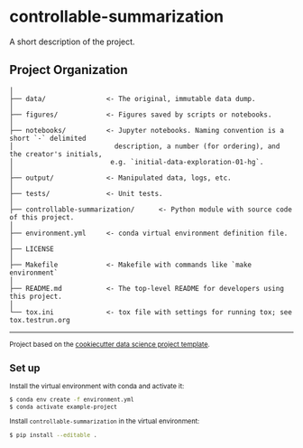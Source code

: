 controllable-summarization
==============================

A short description of the project.

Project Organization
------------

    │
    ├── data/               <- The original, immutable data dump. 
    │
    ├── figures/            <- Figures saved by scripts or notebooks.
    │
    ├── notebooks/          <- Jupyter notebooks. Naming convention is a short `-` delimited 
    │                         description, a number (for ordering), and the creator's initials,
    │                        e.g. `initial-data-exploration-01-hg`.
    │
    ├── output/             <- Manipulated data, logs, etc.
    │
    ├── tests/              <- Unit tests.
    │
    ├── controllable-summarization/      <- Python module with source code of this project.
    │
    ├── environment.yml     <- conda virtual environment definition file.
    │
    ├── LICENSE
    │
    ├── Makefile            <- Makefile with commands like `make environment`
    │
    ├── README.md           <- The top-level README for developers using this project.
    │
    └── tox.ini             <- tox file with settings for running tox; see tox.testrun.org


--------

<p><small>Project based on the <a target="_blank" href="https://drivendata.github.io/cookiecutter-data-science/">cookiecutter data science project template</a>.</p>


Set up
------------

Install the virtual environment with conda and activate it:

```bash
$ conda env create -f environment.yml
$ conda activate example-project 
```

Install `controllable-summarization` in the virtual environment:

```bash
$ pip install --editable .
```
